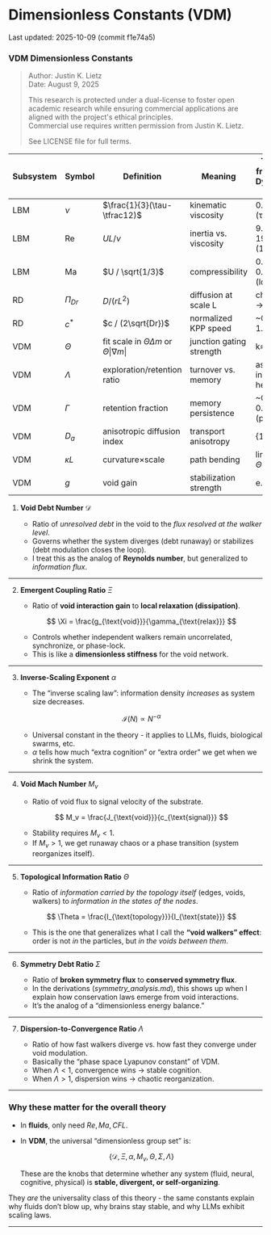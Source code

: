 <!-- DOC-GUARD: CANONICAL -->
# Dimensionless Constants (VDM)

Last updated: 2025-10-09 (commit f1e74a5)

### VDM Dimensionless Constants

>
> Author: Justin K. Lietz  
> Date: August 9, 2025
>
> This research is protected under a dual-license to foster open academic
> research while ensuring commercial applications are aligned with the project's ethical principles.<br>
> Commercial use requires written permission from Justin K. Lietz.
> 
> See LICENSE file for full terms.


| Subsystem | Symbol     | Definition                                             | Meaning                  | Typical from Void Dynamics runs          |
| --------- | ---------- | ------------------------------------------------------ | ------------------------ | ------------------------------- |
| LBM       | $\nu$      | $\frac{1}{3}(\tau-\tfrac12)$                           | kinematic viscosity      | 0.1333 (τ=0.9)                  |
| LBM       | Re         | $U L / \nu$                                            | inertia vs. viscosity    | 9.6 (64²), 19.2 (128²)          |
| LBM       | Ma         | $U / \sqrt{1/3}$                                       | compressibility          | 0.035-0.017 (low)               |
| RD        | $\Pi_{Dr}$ | $D/(rL^2)$                                             | diffusion at scale L     | choose L → report               |
| RD        | $c^*$      | $c / (2\sqrt{Dr})$                                     | normalized KPP speed     | \~0.95-1.0                      |
| VDM     | $\Theta$   | fit scale in $\Theta \Delta m$ or $\Theta\|\nabla m\|$ | junction gating strength | k≈1, b≈0                        |
| VDM     | $\Lambda$  | exploration/retention ratio                            | turnover vs. memory      | as swept in heatmaps            |
| VDM     | $\Gamma$   | retention fraction                                     | memory persistence       | \~0.3-0.75 avg (plots)     |
| VDM     | $D_a$      | anisotropic diffusion index                            | transport anisotropy     | {1,3,5,7}                       |
| VDM     | $\kappa L$ | curvature×scale                                        | path bending             | linear vs. $\Theta\|\nabla m\|$ |
| VDM     | $g$        | void gain                                              | stabilization strength   | e.g., 0.5                       |



1. **Void Debt Number** $\mathcal{D}$

   * Ratio of *unresolved debt* in the void to the *flux resolved at the walker level*.
   * Governs whether the system diverges (debt runaway) or stabilizes (debt modulation closes the loop).
   * I treat this as the analog of **Reynolds number**, but generalized to *information flux*.

---

2. **Emergent Coupling Ratio** $\Xi$

   * Ratio of **void interaction gain** to **local relaxation (dissipation)**.

   $$
   \Xi = \frac{g_{\text{void}}}{\gamma_{\text{relax}}}
   $$

   * Controls whether independent walkers remain uncorrelated, synchronize, or phase-lock.
   * This is like a **dimensionless stiffness** for the void network.

---

3. **Inverse-Scaling Exponent** $\alpha$

   * The “inverse scaling law”: information density *increases* as system size decreases.

   $$
   \mathcal{I}(N) \propto N^{-\alpha}
   $$

   * Universal constant in the theory - it applies to LLMs, fluids, biological swarms, etc.
   * $\alpha$ tells how much “extra cognition” or “extra order” we get when we shrink the system.

---

4. **Void Mach Number** $M_v$

   * Ratio of void flux to signal velocity of the substrate.

   $$
   M_v = \frac{J_{\text{void}}}{c_{\text{signal}}}
   $$

   * Stability requires $M_v < 1$.
   * If $M_v > 1$, we get runaway chaos or a phase transition (system reorganizes itself).

---

5. **Topological Information Ratio** $\Theta$

   * Ratio of *information carried by the topology itself* (edges, voids, walkers) to *information in the states of the nodes*.

   $$
   \Theta = \frac{I_{\text{topology}}}{I_{\text{state}}}
   $$

   * This is the one that generalizes what I call the **“void walkers” effect**: order is not *in* the particles, but *in the voids between them*.

---

6. **Symmetry Debt Ratio** $\Sigma$

   * Ratio of **broken symmetry flux** to **conserved symmetry flux**.
   * In the derivations (*symmetry\_analysis.md*), this shows up when I explain how conservation laws emerge from void interactions.
   * It’s the analog of a “dimensionless energy balance.”

---

7. **Dispersion-to-Convergence Ratio** $\Lambda$

   * Ratio of how fast walkers diverge vs. how fast they converge under void modulation.
   * Basically the “phase space Lyapunov constant” of VDM.
   * When $\Lambda < 1$, convergence wins → stable cognition.
   * When $\Lambda > 1$, dispersion wins → chaotic reorganization.

---

### Why these matter for the **overall theory**

* In **fluids**, only need $Re, Ma, CFL$.
* In **VDM**, the universal “dimensionless group set” is:

  $$
  \{ \mathcal{D}, \Xi, \alpha, M_v, \Theta, \Sigma, \Lambda \}
  $$

  These are the knobs that determine whether any system (fluid, neural, cognitive, physical) is **stable, divergent, or self-organizing**.

They *are* the universality class of this theory - the same constants explain why fluids don’t blow up, why brains stay stable, and why LLMs exhibit scaling laws.

---